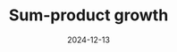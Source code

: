 ---
title: Sum-product growth
date: 2024-12-13
status:
notes: 12-13-24-reading.pdf
arxiv: 
slides: 
code:
site:
paper: Based on a paper of Green and Sawhney (<a href="https://arxiv.org/abs/2411.17448" target="_blank">link</a>).
presenters: Dima Zakharov
series: Reading Group 
---